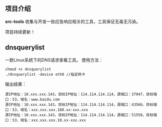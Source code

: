 ## 项目介绍

**src-tools** 收集与开发一些应急响应相关的工具，工具保证无毒无污染。

项目持续更新！


## dnsquerylist

一款Linux系统下的DNS请求查看工具。
使用方法：
```
chmod +x dnsquerylist
./dnsquerylist -device eth0	//指定网卡
```
输出结果：
```
源IP地址：10.xxx.xxx.143，目标IP地址：114.114.114.114，源端口：37047，目标端口：53，域名：www.baidu.com
源IP地址：10.xxx.xxx.143，目标IP地址：114.114.114.114，源端口：43566，目标端口：53，域名：xxx.xxx.xxx.180.xx-xxx.xxx
源IP地址：10.xxx.xxx.143，目标IP地址：114.114.114.114，源端口：51558，目标端口：53，域名：xxx.xxx.xxx.10.xx-xxx.xxx
```
